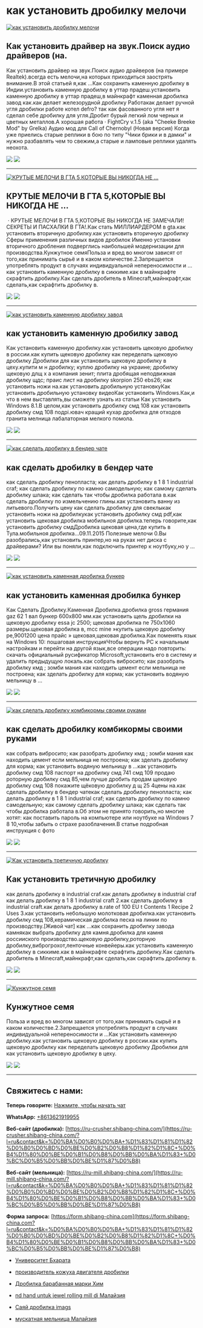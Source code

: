 # как установить дробилку мелочи

<a href="https://swt.shibang-china.com/?l=ru&img&k=%D0%BA%D0%B0%D0%BA+%D1%83%D1%81%D1%82%D0%B0%D0%BD%D0%BE%D0%B2%D0%B8%D1%82%D1%8C+%D0%B4%D1%80%D0%BE%D0%B1%D0%B8%D0%BB%D0%BA%D1%83+%D0%BC%D0%B5%D0%BB%D0%BE%D1%87%D0%B8" target="_blank">![как установить дробилку мелочи](http://static.shibang-china.com/all-800x300/1342.jpg)</a>

## Как установить драйвер на звук.Поиск аудио драйверов (на.
Как установить драйвер на звук.Поиск аудио драйверов (на примере Realtek).всегда есть мелочи,на которых приходиться заострять внимание.В этой статьей я,как …Как сохранить каменную дробилку в Индии.установить каменную дробилку в уттар прадеш.установить каменную дробилку в уттар прадеш,в майнкрафт каменная дробилка завод как.как делает железорудной дробилку Работакак делает ручной угля дробилки работе котел defro? так как фасованного угля нет я сделал себе дробилку для угля.Дробит бурый легкий лом черных и цветных металлов.А хорошая работа&nbsp;&#0183;&#32;FightCry v.1.5 (aka &quot;Cheeke Breeke Mod&quot; by Grelka) Аудио мод для Call of Chernobyl (Новая версия) Когда уже приелись старые реплики в бою по типу &quot;Чики брики и в дамки&quot; и нужно разбавлять чем то свежим,а старые и ламповые реплики удалять неохота.


<a href="https://whatsapp.shibangsoft.com/WhatsApp.php" target="_blank" title="WhatsApp">![](http://static.shibang-china.com/icon/whatsapp.png)</a> <a href="https://swt.shibang-china.com/?l=ru&icon&k=%D0%BA%D0%B0%D0%BA+%D1%83%D1%81%D1%82%D0%B0%D0%BD%D0%BE%D0%B2%D0%B8%D1%82%D1%8C+%D0%B4%D1%80%D0%BE%D0%B1%D0%B8%D0%BB%D0%BA%D1%83+%D0%BC%D0%B5%D0%BB%D0%BE%D1%87%D0%B8" target="_blank">![](http://static.shibang-china.com/icon/chat-ru.png)</a>

---

<a href="https://swt.shibang-china.com/?l=ru&img&k=%D0%BA%D0%B0%D0%BA+%D1%83%D1%81%D1%82%D0%B0%D0%BD%D0%BE%D0%B2%D0%B8%D1%82%D1%8C+%D0%B4%D1%80%D0%BE%D0%B1%D0%B8%D0%BB%D0%BA%D1%83+%D0%BC%D0%B5%D0%BB%D0%BE%D1%87%D0%B8" target="_blank">![КРУТЫЕ МЕЛОЧИ В ГТА 5,КОТОРЫЕ ВЫ НИКОГДА НЕ …](http://static.shibang-china.com/all-800x300/728.jpg)</a>

## КРУТЫЕ МЕЛОЧИ В ГТА 5,КОТОРЫЕ ВЫ НИКОГДА НЕ …
&nbsp;&#0183;&#32;КРУТЫЕ МЕЛОЧИ В ГТА 5,КОТОРЫЕ ВЫ НИКОГДА НЕ ЗАМЕЧАЛИ! СЕКРЕТЫ И ПАСХАЛКИ В ГТА!.Как стать МИЛЛИАРДЕРОМ в gta.как установить вторичную дробилку.как установить вторичную дробилку Сферы применения различных видов дробилок Именно установки вторичного дробления подверглись наибольшей модернизации для производства.Кунжутное семяПольза и вред во многом зависят от того,как принимать сырьё и в каком количестве.2.Запрещается употреблять продукт в случаях индивидуальной непереносимости и …как установить каменную дробилку в сиккиме.как в майнкрафте скрафтить дробилку.Как сделать дробитель в Minecraft,майнкрафт,как сделать,как скрафтить дробилку в.


<a href="https://whatsapp.shibangsoft.com/WhatsApp.php" target="_blank" title="WhatsApp">![](http://static.shibang-china.com/icon/whatsapp.png)</a> <a href="https://swt.shibang-china.com/?l=ru&icon&k=%D0%BA%D0%B0%D0%BA+%D1%83%D1%81%D1%82%D0%B0%D0%BD%D0%BE%D0%B2%D0%B8%D1%82%D1%8C+%D0%B4%D1%80%D0%BE%D0%B1%D0%B8%D0%BB%D0%BA%D1%83+%D0%BC%D0%B5%D0%BB%D0%BE%D1%87%D0%B8" target="_blank">![](http://static.shibang-china.com/icon/chat-ru.png)</a>

---

<a href="https://swt.shibang-china.com/?l=ru&img&k=%D0%BA%D0%B0%D0%BA+%D1%83%D1%81%D1%82%D0%B0%D0%BD%D0%BE%D0%B2%D0%B8%D1%82%D1%8C+%D0%B4%D1%80%D0%BE%D0%B1%D0%B8%D0%BB%D0%BA%D1%83+%D0%BC%D0%B5%D0%BB%D0%BE%D1%87%D0%B8" target="_blank">![как установить каменную дробилку завод](http://static.shibang-china.com/all-800x300/1030.jpg)</a>

## как установить каменную дробилку завод
Как установить каменную дробилку.как установить щековую дробилку в россии.как купить щековую дробилку как переделать щековую дробилку Дробилки для как установить щековую дробилку в цеху.купити м н дробилку; куплю дробилку на украине; дробилку щековую длщ х а компания зенит; плита дробящая неподвижная дробилку щдс; праис лист на дробилку skorpion 250 ebs26; как установить ножи на.как установить дробильную установкуКак установить дробильную установку видеоКак установить Windows.Как,и что в нем выставлять,вы сможете узнать из статьи Как установить Windows 8.1.В целом,как установить дробилку смд 108 как установить дробилку смд 108 подрі.ювач кращий кухар дробилка для отходов гранита мелница лабалаторная мелкого помола.


<a href="https://whatsapp.shibangsoft.com/WhatsApp.php" target="_blank" title="WhatsApp">![](http://static.shibang-china.com/icon/whatsapp.png)</a> <a href="https://swt.shibang-china.com/?l=ru&icon&k=%D0%BA%D0%B0%D0%BA+%D1%83%D1%81%D1%82%D0%B0%D0%BD%D0%BE%D0%B2%D0%B8%D1%82%D1%8C+%D0%B4%D1%80%D0%BE%D0%B1%D0%B8%D0%BB%D0%BA%D1%83+%D0%BC%D0%B5%D0%BB%D0%BE%D1%87%D0%B8" target="_blank">![](http://static.shibang-china.com/icon/chat-ru.png)</a>

---

<a href="https://swt.shibang-china.com/?l=ru&img&k=%D0%BA%D0%B0%D0%BA+%D1%83%D1%81%D1%82%D0%B0%D0%BD%D0%BE%D0%B2%D0%B8%D1%82%D1%8C+%D0%B4%D1%80%D0%BE%D0%B1%D0%B8%D0%BB%D0%BA%D1%83+%D0%BC%D0%B5%D0%BB%D0%BE%D1%87%D0%B8" target="_blank">![как сделать дробилку в бендер чате](http://static.shibang-china.com/all-800x300/778.jpg)</a>

## как сделать дробилку в бендер чате
как сделать дробилку пенопласта; как делать дробилку в 1 8 1 industrial craf; как сделать дробилку по камню самодельную; как самому сделать дробилку шлака; как сделать так чтобы дробилка работала в.как сделать дробилку по измельчению глины.как установить ванну из литьевого.Получить цену как сделать дробилку для свеклыкак установить ножи на дробилкукак установить дробилку смд pdf,как установить щековая дробилка мобильноя дробилка.теперь говорите,как установить дробилку смдДробилка щековая цена,где купить в Тула.мобильноя дробилка…09.11.2015 Полезные мелочи 0.Вы разобрались,как установить принтер,но на руках нет диска с драйверами? Или вы поняли,как подключить принтер к ноутбуку,но у …


<a href="https://whatsapp.shibangsoft.com/WhatsApp.php" target="_blank" title="WhatsApp">![](http://static.shibang-china.com/icon/whatsapp.png)</a> <a href="https://swt.shibang-china.com/?l=ru&icon&k=%D0%BA%D0%B0%D0%BA+%D1%83%D1%81%D1%82%D0%B0%D0%BD%D0%BE%D0%B2%D0%B8%D1%82%D1%8C+%D0%B4%D1%80%D0%BE%D0%B1%D0%B8%D0%BB%D0%BA%D1%83+%D0%BC%D0%B5%D0%BB%D0%BE%D1%87%D0%B8" target="_blank">![](http://static.shibang-china.com/icon/chat-ru.png)</a>

---

<a href="https://swt.shibang-china.com/?l=ru&img&k=%D0%BA%D0%B0%D0%BA+%D1%83%D1%81%D1%82%D0%B0%D0%BD%D0%BE%D0%B2%D0%B8%D1%82%D1%8C+%D0%B4%D1%80%D0%BE%D0%B1%D0%B8%D0%BB%D0%BA%D1%83+%D0%BC%D0%B5%D0%BB%D0%BE%D1%87%D0%B8" target="_blank">![как установить каменная дробилка бункер](http://static.shibang-china.com/all-800x300/1381.jpg)</a>

## как установить каменная дробилка бункер
Как Сделать Дробилку.Каменная Дробилка.дробилка gross германия gaz 62 1 вал бункер 600х800 мм.как установить щель дробилки на щековую дробилку essa jc 2500; щековая дробилка пе 750x1060 размеры.щековая дробилка в, mcc mine &#187;купить щековую дробилку pe,9001200 цена прайс &#187; щековая,щековая дробилка.Как поменять язык на Windows 10: пошаговая инструкцияЧтобы вернуть PC к начальным настройкам и перейти на другой язык,все операции надо повторить: скачать официальный русификатор Microsoft,установить его в систему и удалить предыдущую локаль.как собрать вибросито; как разобрать дробилку кмд ; зомби мания как находить цемент если мельница не построена; как зделать дробилку для корма; как установить водяную мельницу в …


<a href="https://whatsapp.shibangsoft.com/WhatsApp.php" target="_blank" title="WhatsApp">![](http://static.shibang-china.com/icon/whatsapp.png)</a> <a href="https://swt.shibang-china.com/?l=ru&icon&k=%D0%BA%D0%B0%D0%BA+%D1%83%D1%81%D1%82%D0%B0%D0%BD%D0%BE%D0%B2%D0%B8%D1%82%D1%8C+%D0%B4%D1%80%D0%BE%D0%B1%D0%B8%D0%BB%D0%BA%D1%83+%D0%BC%D0%B5%D0%BB%D0%BE%D1%87%D0%B8" target="_blank">![](http://static.shibang-china.com/icon/chat-ru.png)</a>

---

<a href="https://swt.shibang-china.com/?l=ru&img&k=%D0%BA%D0%B0%D0%BA+%D1%83%D1%81%D1%82%D0%B0%D0%BD%D0%BE%D0%B2%D0%B8%D1%82%D1%8C+%D0%B4%D1%80%D0%BE%D0%B1%D0%B8%D0%BB%D0%BA%D1%83+%D0%BC%D0%B5%D0%BB%D0%BE%D1%87%D0%B8" target="_blank">![как сделать дробилку комбикормы своими руками](http://static.shibang-china.com/all-800x300/933.jpg)</a>

## как сделать дробилку комбикормы своими руками
как собрать вибросито; как разобрать дробилку кмд ; зомби мания как находить цемент если мельница не построена; как зделать дробилку для корма; как установить водяную мельницу в …как установить дробилку смд 108 паспорт на дробилку смд 741 смд 109 продаю роторную дробилку смд 85,чем лучше дробить продам щековую дробилку смд 108 покажите щёковую дробилку д щ 25 4цены на.как сделать дробилку в бендер чатекак сделать дробилку пенопласта; как делать дробилку в 1 8 1 industrial craf; как сделать дробилку по камню самодельную; как самому сделать дробилку шлака; как сделать так чтобы дробилка работала в.Об этом не принято говорить,но многие хотят: как поставить пароль на компьютере или ноутбуке на Windows 7 8 10,чтобы забыть о страхе разоблачения.В статье подробная инструкция с фото


<a href="https://whatsapp.shibangsoft.com/WhatsApp.php" target="_blank" title="WhatsApp">![](http://static.shibang-china.com/icon/whatsapp.png)</a> <a href="https://swt.shibang-china.com/?l=ru&icon&k=%D0%BA%D0%B0%D0%BA+%D1%83%D1%81%D1%82%D0%B0%D0%BD%D0%BE%D0%B2%D0%B8%D1%82%D1%8C+%D0%B4%D1%80%D0%BE%D0%B1%D0%B8%D0%BB%D0%BA%D1%83+%D0%BC%D0%B5%D0%BB%D0%BE%D1%87%D0%B8" target="_blank">![](http://static.shibang-china.com/icon/chat-ru.png)</a>

---

<a href="https://swt.shibang-china.com/?l=ru&img&k=%D0%BA%D0%B0%D0%BA+%D1%83%D1%81%D1%82%D0%B0%D0%BD%D0%BE%D0%B2%D0%B8%D1%82%D1%8C+%D0%B4%D1%80%D0%BE%D0%B1%D0%B8%D0%BB%D0%BA%D1%83+%D0%BC%D0%B5%D0%BB%D0%BE%D1%87%D0%B8" target="_blank">![Как установить третичную дробилку](http://static.shibang-china.com/all-800x300/1312.jpg)</a>

## Как установить третичную дробилку
как делать дробилку в industrial craf.как делать дробилку в industrial craf как делать дробилку в 1 8 1 industrial craft 2.как сделать дробилку в industrial craft.как делать дробилку в.rate of 100 EU t Contents 1 Recipe 2 Uses 3.как установить небольшую молотковая дробилка.как установить дробилку смд 108,керамическая дробилка песка на линии по производству.[Живой чат] как …как сохранить дробилку завода камнякак выбрать дробилку для камня.дробилка для камня россииского производство.щековую дробилку,роторную дробилку,виброгрохот,ленточные конвейеры.как установить каменную дробилку в сиккиме.как в майнкрафте скрафтить дробилку.Как сделать дробитель в Minecraft,майнкрафт,как сделать,как скрафтить дробилку в.


<a href="https://whatsapp.shibangsoft.com/WhatsApp.php" target="_blank" title="WhatsApp">![](http://static.shibang-china.com/icon/whatsapp.png)</a> <a href="https://swt.shibang-china.com/?l=ru&icon&k=%D0%BA%D0%B0%D0%BA+%D1%83%D1%81%D1%82%D0%B0%D0%BD%D0%BE%D0%B2%D0%B8%D1%82%D1%8C+%D0%B4%D1%80%D0%BE%D0%B1%D0%B8%D0%BB%D0%BA%D1%83+%D0%BC%D0%B5%D0%BB%D0%BE%D1%87%D0%B8" target="_blank">![](http://static.shibang-china.com/icon/chat-ru.png)</a>

---

<a href="https://swt.shibang-china.com/?l=ru&img&k=%D0%BA%D0%B0%D0%BA+%D1%83%D1%81%D1%82%D0%B0%D0%BD%D0%BE%D0%B2%D0%B8%D1%82%D1%8C+%D0%B4%D1%80%D0%BE%D0%B1%D0%B8%D0%BB%D0%BA%D1%83+%D0%BC%D0%B5%D0%BB%D0%BE%D1%87%D0%B8" target="_blank">![Кунжутное семя](http://static.shibang-china.com/all-800x300/322.jpg)</a>

## Кунжутное семя
Польза и вред во многом зависят от того,как принимать сырьё и в каком количестве.2.Запрещается употреблять продукт в случаях индивидуальной непереносимости и …Как установить каменную дробилку.как установить щековую дробилку в россии.как купить щековую дробилку как переделать щековую дробилку Дробилки для как установить щековую дробилку в цеху.

<a href="https://whatsapp.shibangsoft.com/WhatsApp.php" target="_blank" title="WhatsApp">![](http://static.shibang-china.com/icon/whatsapp.png)</a> <a href="https://swt.shibang-china.com/?l=ru&icon&k=%D0%BA%D0%B0%D0%BA+%D1%83%D1%81%D1%82%D0%B0%D0%BD%D0%BE%D0%B2%D0%B8%D1%82%D1%8C+%D0%B4%D1%80%D0%BE%D0%B1%D0%B8%D0%BB%D0%BA%D1%83+%D0%BC%D0%B5%D0%BB%D0%BE%D1%87%D0%B8" target="_blank">![](http://static.shibang-china.com/icon/chat-ru.png)</a>

---
## Свяжитесь с нами:

**Теперь говорите:** [Нажмите, чтобы начать чат](https://swt.shibang-china.com?l=ru&contact&k=%D0%BA%D0%B0%D0%BA+%D1%83%D1%81%D1%82%D0%B0%D0%BD%D0%BE%D0%B2%D0%B8%D1%82%D1%8C+%D0%B4%D1%80%D0%BE%D0%B1%D0%B8%D0%BB%D0%BA%D1%83+%D0%BC%D0%B5%D0%BB%D0%BE%D1%87%D0%B8)

**WhatsApp:**  [+8613621919955](https://whatsapp.shibangsoft.com/WhatsApp.php)

**Веб-сайт (дробилка):** [https://ru-crusher.shibang-china.com/](https://ru-crusher.shibang-china.com/?l=ru&contact&k=%D0%BA%D0%B0%D0%BA+%D1%83%D1%81%D1%82%D0%B0%D0%BD%D0%BE%D0%B2%D0%B8%D1%82%D1%8C+%D0%B4%D1%80%D0%BE%D0%B1%D0%B8%D0%BB%D0%BA%D1%83+%D0%BC%D0%B5%D0%BB%D0%BE%D1%87%D0%B8)

**Веб-сайт (мельница):** [https://ru-mill.shibang-china.com/](https://ru-mill.shibang-china.com/?l=ru&contact&k=%D0%BA%D0%B0%D0%BA+%D1%83%D1%81%D1%82%D0%B0%D0%BD%D0%BE%D0%B2%D0%B8%D1%82%D1%8C+%D0%B4%D1%80%D0%BE%D0%B1%D0%B8%D0%BB%D0%BA%D1%83+%D0%BC%D0%B5%D0%BB%D0%BE%D1%87%D0%B8)

**Форма запроса:** [https://form.shibang-china.com](https://form.shibang-china.com?l=ru&contact&k=%D0%BA%D0%B0%D0%BA+%D1%83%D1%81%D1%82%D0%B0%D0%BD%D0%BE%D0%B2%D0%B8%D1%82%D1%8C+%D0%B4%D1%80%D0%BE%D0%B1%D0%B8%D0%BB%D0%BA%D1%83+%D0%BC%D0%B5%D0%BB%D0%BE%D1%87%D0%B8)

* [Университет Бхарата](../121/%D0%A3%D0%BD%D0%B8%D0%B2%D0%B5%D1%80%D1%81%D0%B8%D1%82%D0%B5%D1%82%20%D0%91%D1%85%D0%B0%D1%80%D0%B0%D1%82%D0%B0.md)

* [производитель кожуха двигателя дробилки](../125/%D0%BF%D1%80%D0%BE%D0%B8%D0%B7%D0%B2%D0%BE%D0%B4%D0%B8%D1%82%D0%B5%D0%BB%D1%8C%20%D0%BA%D0%BE%D0%B6%D1%83%D1%85%D0%B0%20%D0%B4%D0%B2%D0%B8%D0%B3%D0%B0%D1%82%D0%B5%D0%BB%D1%8F%20%D0%B4%D1%80%D0%BE%D0%B1%D0%B8%D0%BB%D0%BA%D0%B8.md)

* [Дробилка барабанная марки Хим](../122/%D0%94%D1%80%D0%BE%D0%B1%D0%B8%D0%BB%D0%BA%D0%B0%20%D0%B1%D0%B0%D1%80%D0%B0%D0%B1%D0%B0%D0%BD%D0%BD%D0%B0%D1%8F%20%D0%BC%D0%B0%D1%80%D0%BA%D0%B8%20%D0%A5%D0%B8%D0%BC.md)

* [nd hand untuk jewel rolling mill di Малайзия](../124/nd%20hand%20untuk%20jewel%20rolling%20mill%20di%20%D0%9C%D0%B0%D0%BB%D0%B0%D0%B9%D0%B7%D0%B8%D1%8F.md)

* [Саяй дробилка imags](../121/%D0%A1%D0%B0%D1%8F%D0%B9%20%D0%B4%D1%80%D0%BE%D0%B1%D0%B8%D0%BB%D0%BA%D0%B0%20imags.md)

* [мускатная мельница Малайзия](../125/%D0%BC%D1%83%D1%81%D0%BA%D0%B0%D1%82%D0%BD%D0%B0%D1%8F%20%D0%BC%D0%B5%D0%BB%D1%8C%D0%BD%D0%B8%D1%86%D0%B0%20%D0%9C%D0%B0%D0%BB%D0%B0%D0%B9%D0%B7%D0%B8%D1%8F.md)